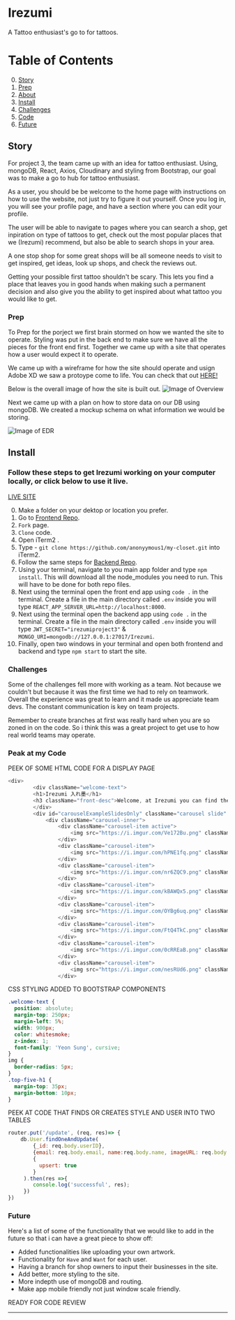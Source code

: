 # Irezumi
A Tattoo enthusiast's go to for tattoos.

# Table of Contents

0. [Story](#Story)
1. [Prep](#Prep)
2. [About](#About)
3. [Install](#Install)
4. [Challenges](#Challenges)
5. [Code](#Peak)
6. [Future](#Future)

## Story

For project 3, the team came up with an idea for tattoo enthusiast. Using, mongoDB, React, Axios, Cloudinary and styling from Bootstrap, our goal was to make a go to hub for tattoo enthusiast.

As a user, you should be be welcome to the home page with instructions on how to use the website, not just try to figure it out yourself. Once you log in, you will see your profile page, and have a section where you can edit your profile.

The user will be able to navigate to pages where you can search a shop, get inpiration on type of tattoos to get, check out the most popular places that we (Irezumi) recommend, but also be able to search shops in your area.

A one stop shop for some great shops will be all someone needs to visit to get inspired, get ideas, look up shops, and check the reviews out.

Getting your possible first tattoo shouldn't be scary. This lets you find a place that leaves you in good hands when making such a permanent decision and also give you the ability to get inspired about what tattoo you would like to get.


### Prep

To Prep for the porject we first brain stormed on how we wanted the site to operate. Styling was put in the back end to make sure we have all the pieces for the front end first. Together we came up with a site that operates how a user would expect it to operate.

We came up with a wireframe for how the site should operate and usign Adobe XD we saw a protoype come to life. You can check that out [HERE!](https://xd.adobe.com/view/6e2eda93-7ea2-4cba-b063-edd797b84480-3b7d/?fullscreen)

Below is the overall image of how the site is built out.
![Image of Overview](https://i.imgur.com/m0fUbuE.png)

Next we came up with a plan on how to store data on our DB using mongoDB. We created a mockup schema on what information we would be storing.

![Image of EDR](https://i.imgur.com/Nn92kCU.png)


## Install
### Follow these steps to get Irezumi working on your computer locally, or click below to use it live.
[LIVE SITE](#)

0. Make a folder on your dektop or location you prefer.
1. Go to [Frontend Repo](https://github.com/anonyymous1/irezumi-client).
2. `Fork` page.
3. `Clone` code.
4. Open iTerm2 .
5. Type - `git clone https://github.com/anonyymous1/my-closet.git` into iTerm2.
6. Follow the same steps for [Backend Repo](https://github.com/anonyymous1/irezumi-backend).
7. Using your terminal, navigate to you main app folder and type `npm install`. This will download all the node_modules you need to run. This will have to be done for both repo files.
8. Next using the terminal open the front end app using `code .` in the terminal. Create a file in the main directory called `.env` inside you will type `REACT_APP_SERVER_URL=http://localhost:8000`.
9. Next using the terminal open the backend app using `code .` in the terminal. Create a file in the main directory called `.env` inside you will type `JWT_SECRET="irezumiproject3"` &
`MONGO_URI=mongodb://127.0.0.1:27017/Irezumi`.
10. Finally, open two windows in your terminal and open both frontend and backend and type `npm start` to start the site.

### Challenges

Some of the challenges fell more with working as a team. Not because we couldn't but because it was the first time we had to rely on teamwork. Overall the experience was great to learn and it made us appreciate team devs. The constant communication is key on team projects.

Remember to create branches at first was really hard when you are so zoned in on the code. So i think this was a great project to get use to how real world teams may operate.


### Peak at my Code

PEEK OF SOME HTML CODE FOR A DISPLAY PAGE
```js
<div>
        <div className="welcome-text">
        <h1>Irezumi 入れ墨</h1>
        <h3 className="front-desc">Welcome, at Irezumi you can find the best parlors and artists around as well as gain some inspiration for tattoos that you want and the best places to go to get them done.</h3>
        </div>
        <div id="carouselExampleSlidesOnly" className="carousel slide" data-ride="carousel">
            <div className="carousel-inner">
                <div className="carousel-item active">
                    <img src="https://i.imgur.com/Ve172Bu.png" className="d-block w-100" alt="..."></img>
                </div>
                <div className="carousel-item">
                    <img src="https://i.imgur.com/hPNE1fq.png" className="d-block w-100" alt="..."></img>
                </div>
                <div className="carousel-item">
                    <img src="https://i.imgur.com/nr6ZQC9.png" className="d-block w-100" alt="..."></img>
                </div>
                <div className="carousel-item">
                    <img src="https://i.imgur.com/kBAWQx5.png" className="d-block w-100" alt="..."></img>
                </div>
                <div className="carousel-item">
                    <img src="https://i.imgur.com/OYBg6uq.png" className="d-block w-100" alt="..."></img>
                </div>
                <div className="carousel-item">
                    <img src="https://i.imgur.com/FtQ4TkC.png" className="d-block w-100" alt="..."></img>
                </div>
                <div className="carousel-item">
                    <img src="https://i.imgur.com/0cRREaB.png" className="d-block w-100" alt="..."></img>
                </div>
                <div className="carousel-item">
                    <img src="https://i.imgur.com/nesRUd6.png" className="d-block w-100" alt="..."></img>
                </div>
```
CSS STYLING ADDED TO BOOTSTRAP COMPONENTS
```css
.welcome-text {
  position: absolute;
  margin-top: 250px;
  margin-left: 5%;
  width: 900px;
  color: whitesmoke;
  z-index: 1;
  font-family: 'Yeon Sung', cursive;
}
img {
  border-radius: 5px;
}
.top-five-h1 {
  margin-top: 35px;
  margin-bottom: 10px;
}
```
PEEK AT CODE THAT FINDS OR CREATES STYLE AND USER INTO TWO TABLES
```js
router.put('/update', (req, res)=> {
    db.User.findOneAndUpdate(
        {_id: req.body.userID},
        {email: req.body.email, name:req.body.name, imageURL: req.body.url}, // Changed in MongoDB 4.2
        {
          upsert: true
        }
     ).then(res =>{
        console.log('successful', res);
     })
})
```

### Future

Here's a list of some of the functionality that we would like to add in the future so that i can have a great piece to show off:
- Added functionalities like uploading your own artwork.
- Functionality for `Have` and `Want` for each user.
- Having a branch for shop owners to input their businesses in the site.
- Add better, more styling to the site.
- More indepth use of mongoDB and routing.
- Make app mobile friendly not just window scale friendly.

READY FOR CODE REVIEW
*****
